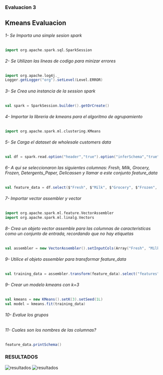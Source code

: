 ### Evaluacion 3
## Kmeans Evaluacion
###### 1- Se Importa una simple sesion spark
```scala
import org.apache.spark.sql.SparkSession
```
###### 2- Se Utilizan las lineas de codigo para minizar errores
```scala
import org.apache.log4j._
Logger.getLogger("org").setLevel(Level.ERROR)
```
###### 3- Se Crea una instancia de la session spark
```scala
val spark = SparkSession.builder().getOrCreate()
```
###### 4- Importar la libreria de kmeans para el algoritmo de agrupamiento
```scala
import org.apache.spark.ml.clustering.KMeans
```
###### 5- Se Carga el dataset de wholesale customers data
```scala
val df = spark.read.option("header","true").option("inferSchema","true").format("csv").load("Wholesalecustomersdata.csv")
```
###### 6- A qui se seleccionaron las siguientes columnas: Fresh, Milk, Grocery, Frozen, Detergents_Paper, Delicassen y llamar a este conjunto feature_data
```scala
val feature_data = df.select($"Fresh", $"Milk", $"Grocery", $"Frozen", $"Detergents_Paper", $"Delicassen")
```
###### 7- Importar vector assembler y vector
```scala
import org.apache.spark.ml.feature.VectorAssembler
import org.apache.spark.ml.linalg.Vectors
```
###### 8- Crea un objeto vector assemble para las columnas de caracteristicas como un conjunto de entrada, recordando que no hay etiquetas
```scala
val assembler = new VectorAssembler().setInputCols(Array("Fresh", "Milk", "Grocery", "Frozen", "Detergents_Paper", "Delicassen")).setOutputCol("features")
```
###### 9- Utilice el objeto assembler para transformar feature_data
```scala
val training_data = assembler.transform(feature_data).select("features")
```
###### 9- Crear un modelo kmeans con k=3
```scala
val kmeans = new KMeans().setK(3).setSeed(1L)
val model = kmeans.fit(training_data)
```
###### 10- Evalue los grupos
###### 11- Cuales son los nombres de las columnas?
```scala
feature_data.printSchema()
```
### RESULTADOS
![resultados](https://drive.google.com/open?id=1Isb4-xobPiH4xFDaHI2H1rshpsbG0eq9)
![resultados](https://drive.google.com/drive/u/1/folders/102GimQDXkTENN-y8-C2jKbH_CchcciPj)
